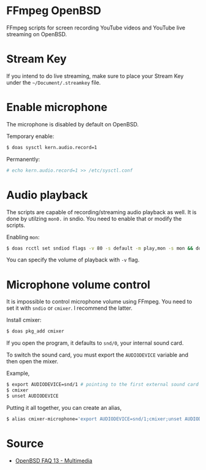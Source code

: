 # FFmpeg OpenBSD

FFmpeg scripts for screen recording YouTube videos and YouTube live streaming on OpenBSD.

# Stream Key

If you intend to do live streaming, make sure to place your Stream Key under the `~/Document/.streamkey` file.

# Enable microphone

The microphone is disabled by default on OpenBSD.

Temporary enable:

```bash
$ doas sysctl kern.audio.record=1
```

Permanently:

```bash
# echo kern.audio.record=1 >> /etc/sysctl.conf
```

# Audio playback

The scripts are capable of recording/streaming audio playback as well. It is done by 
utilzing `mon0.` in sndio. You need to enable that or modify the scripts.

Enabling `mon`:

```bash
$ doas rcctl set sndiod flags -v 80 -s default -m play,mon -s mon && doas rcctl restart sndiod
```

You can specify the volume of playback with `-v` flag.

# Microphone volume control

It is impossible to control microphone volume using FFmpeg. You need to set it with `sndio` or `cmixer`. I recommend the latter.

Install cmixer:

```bash
$ doas pkg_add cmixer
```

If you open the program, it defaults to `snd/0`, your internal sound card.

To switch the sound card, you must export the `AUDIODEVICE` variable and then open the mixer.

Example,

```bash
$ export AUDIODEVICE=snd/1 # pointing to the first external sound card
$ cmixer
$ unset AUDIODEVICE
```

Putting it all together, you can create an alias,

```bash
$ alias cmixer-microphone='export AUDIODEVICE=snd/1;cmixer;unset AUDIODEVICE'
```

# Source

- [OpenBSD FAQ 13 - Multimedia](https://www.openbsd.org/faq/faq13.html)
